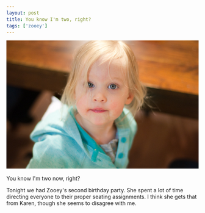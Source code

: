 ```yaml
---
layout: post
title: You know I'm two, right?
tags: ['zooey']
---
```


![I'm Two](/media/2011/02/im_two.jpg)

You know I'm two now, right?

Tonight we had Zooey's second birthday party. She spent a lot of time
directing everyone to their proper seating assignments. I think she gets
that from Karen, though she seems to disagree with me.

